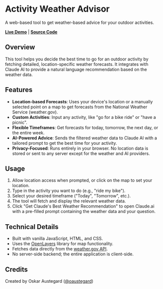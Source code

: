 # Activity Weather Advisor

A web-based tool to get weather-based advice for your outdoor activities.

**[Live Demo](https://austegard.com/biking/activity-weather.html)** | **[Source Code](https://github.com/oaustegard/oaustegard.github.io/blob/main/biking/activity-weather.html)**

## Overview

This tool helps you decide the best time to go for an outdoor activity by fetching detailed, location-specific weather forecasts. It integrates with Claude AI to provide a natural language recommendation based on the weather data.

## Features

- **Location-based Forecasts**: Uses your device's location or a manually selected point on a map to get forecasts from the National Weather Service (weather.gov).
- **Custom Activities**: Input any activity, like "go for a bike ride" or "have a picnic".
- **Flexible Timeframes**: Get forecasts for today, tomorrow, the next day, or the entire week.
- **AI-Powered Advice**: Sends the filtered weather data to Claude AI with a tailored prompt to get the best time for your activity.
- **Privacy-Focused**: Runs entirely in your browser. No location data is stored or sent to any server except for the weather and AI providers.

## Usage

1.  Allow location access when prompted, or click on the map to set your location.
2.  Type in the activity you want to do (e.g., "ride my bike").
3.  Select your desired timeframe ("Today", "Tomorrow", etc.).
4.  The tool will fetch and display the relevant weather data.
5.  Click "Get Claude's Best Weather Recommendation" to open Claude.ai with a pre-filled prompt containing the weather data and your question.

## Technical Details

- Built with vanilla JavaScript, HTML, and CSS.
- Uses the [OpenLayers](https://openlayers.org/) library for map functionality.
- Fetches data directly from the [weather.gov API](https://www.weather.gov/documentation/services-web-api).
- No server-side backend; the entire application is client-side.

## Credits

Created by Oskar Austegard ([@oaustegard](https://github.com/oaustegard))